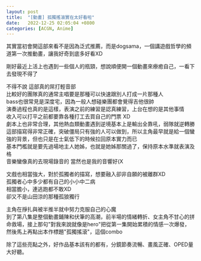 ```yaml
---
layout: post
title:  "[動畫] 孤獨搖滾實在太好看啦"
date:   2022-12-25 02:05:04 +0800
categories: [ACGN, Anime]
---
```


其實當初會開這部來看不是因為泛式推薦，而是dogsama，一個講遊戲哲學的頻道第一次推動畫，讓我好奇到底多好看XD  

剛好最近上活上也遇到一些個人的瓶頸，想說順便開一個動畫來療癒自己，一看下去發現不得了  

不得不說 這部真的屌打輕音部  
比較好的團隊真的通常主唱要是那種可以快速跟別人打成一片那種人  
bass也很常見是深度宅，因為一般人想碰樂團都會覺得吉他很帥  
演奏過程也真的是這樣，表演之前的練習是認真練習，上台在想的是其他事情  
收入可以打平之前都要靠各種打工去買自己的門票 XD  
劇本上也非常合理，其他熱血類動畫遇到逆境基本上是輸出全靠吼，弱隊就逆轉勝  
這部描寫得非常正確，突破僵局只有強的人可以做到，所以主角最早就是給一個蠻強的背景，但也只是在士氣低下的時候拉回原本實力而已  
基本門檻就是要先過場地主人她姊，也就是她姊那關過了，保持原本水準就表演及格  
音樂蠻像真的去現場錄音的 當然也是我的音響好(X  
  


文戲也相當強大，對於孤獨者的描寫，想要融入卻非自願的被離群XD  
孤獨者心中多少都有自己的小小中二病  
相當膽小，連逃跑都不敢XD  
卻又不是山田涼的那種孤狼獨行  
  
主角在掙扎與被半推半就中努力克服自己的心魔  
到了第八集是整個動畫鋪陳和伏筆的高潮，前半場的情緒轉折、女主角不甘心的拼命救場，接上那句"對我來說就像是hero"把從第一集開始累積的情感一次爆發，然後馬上再點出本作標題"孤獨搖滾"，這個combo  


除了這些亮點之外，好作品基本該有的都有，分鏡節奏流暢、畫風正確、OPED量大好聽。